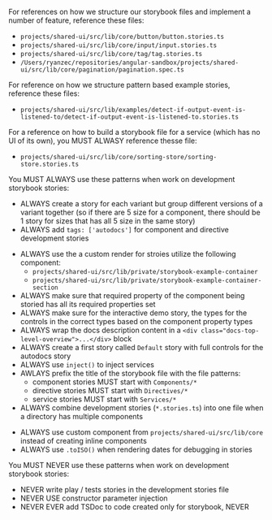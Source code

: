 For references on how we structure our storybook files and implement a number of feature, reference these files:
- `projects/shared-ui/src/lib/core/button/button.stories.ts`
- `projects/shared-ui/src/lib/core/input/input.stories.ts`
- `projects/shared-ui/src/lib/core/tag/tag.stories.ts`
- `/Users/ryanzec/repositories/angular-sandbox/projects/shared-ui/src/lib/core/pagination/pagination.spec.ts`

For reference on how we structure pattern based example stories, reference these files:
- `projects/shared-ui/src/lib/examples/detect-if-output-event-is-listened-to/detect-if-output-event-is-listened-to.stories.ts`

For a reference on how to build a storybook file for a service (which has no UI of its own), you MUST ALWASY reference thesse file:
- `projects/shared-ui/src/lib/core/sorting-store/sorting-store.stories.ts`

You MUST ALWAYS use these patterns when work on development storybook stories:
- ALWAYS create a story for each variant but group different versions of a variant together (so if there are 5 size for a component, there should be 1 story for sizes that has all 5 size in the same story)
- ALWAYS add `tags: ['autodocs']` for component and directive development stories
<!--
Helps keep better consistent for all stories.
-->
- ALWAYS use the a custom render for stroies utilize the following component:
  - `projects/shared-ui/src/lib/private/storybook-example-container`
  - `projects/shared-ui/src/lib/private/storybook-example-container-section`
- ALWAYS make sure that required property of the component being storied has all its required properties set
- ALWAYS make sure for the interactive demo story, the types for the controls in the correct types based on the component property types
- ALWAYS wrap the docs description content in a `<div class="docs-top-level-overview">...</div>` block
- ALWAYS create a first story called `Default` story with full controls for the autodocs story
- ALWAYS use `inject()` to inject services
- AWLAYS prefix the title of the storybook file with the file patterns:
  - component stories MUST start with `Components/*`
  - directive stories MUST start with `Directives/*`
  - service stories MUST start with `Services/*`
- ALWAYS combine development stories (`*.stories.ts`) into one file when a directory has multiple components
<!--
Make it easier to validate things are working as excepted
-->
- ALWAYS use custom component from `projects/shared-ui/src/lib/core` instead of creating inline components
- ALWAYS use `.toISO()` when rendering dates for debugging in stories

You MUST NEVER use these patterns when work on development storybook stories:
- NEVER write play / tests stories in the development stories file
- NEVER USE constructor parameter injection
- NEVER EVER add TSDoc to code created only for storybook, NEVER
